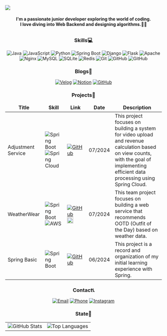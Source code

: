 
<img src="https://capsule-render.vercel.app/api?type=waving&color=auto&height=200&section=header&fontSize=60&fontColor=FFFFFF&fontAlign=38&fontAlignY=40&text=Nice%20to%20Meet%20you!%20👋"/>

#### <p align="center"> I'm a passionate junior developer exploring the world of coding.<br> I love diving into Web Backend and designing algorithms.🧑‍💻</p>
###### <p align="center"></p>

### <p align="center">Skills💻</p>
<p align="center">
  <p align="center">
   <img src="https://img.shields.io/badge/-Java-ED8B00?style=for-the-badge&logo=java&logoColor=white" alt="Java" />
   <img src="https://img.shields.io/badge/-JavaScript-F7DF1E?style=for-the-badge&logo=javascript&logoColor=black" alt="JavaScript" />
   <img src="https://img.shields.io/badge/-Python-3776AB?style=for-the-badge&logo=python&logoColor=white" alt="Python" />
   <img src="https://img.shields.io/badge/-Spring%20Boot-6DB33F?style=for-the-badge&logo=spring-boot&logoColor=white" alt="Spring Boot" />
   <img src="https://img.shields.io/badge/-Django-092E20?style=for-the-badge&logo=django&logoColor=white" alt="Django" />
   <img src="https://img.shields.io/badge/-Flask-000000?style=for-the-badge&logo=flask&logoColor=white" alt="Flask" />
   <img src="https://img.shields.io/badge/-Apache-D22128?style=for-the-badge&logo=apache&logoColor=white" alt="Apache" />
   <img src="https://img.shields.io/badge/-Nginx-009639?style=for-the-badge&logo=nginx&logoColor=white" alt="Nginx" />
   <img src="https://img.shields.io/badge/-MySQL-4479A1?style=for-the-badge&logo=mysql&logoColor=white" alt="MySQL" />
   <img src="https://img.shields.io/badge/-SQLite-003B57?style=for-the-badge&logo=sqlite&logoColor=white" alt="SQLite" />
   <img src="https://img.shields.io/badge/-Redis-DC382D?style=for-the-badge&logo=redis&logoColor=white" alt="Redis" />
   <img src="https://img.shields.io/badge/-Git-F05032?style=for-the-badge&logo=git&logoColor=white" alt="Git" />
   <img src="https://img.shields.io/badge/-GitHub-181717?style=for-the-badge&logo=github&logoColor=white" alt="GitHub" />
   <img src="https://img.shields.io/badge/-Github%20Actions-2088FF?style=for-the-badge&logo=githubactions&logoColor=white" alt="GitHub" />
 </p>
</p>

### <p align="center">Blogs📑</p>
<p align="center">
  <a href="https://velog.io/@dltmdgus9661"><img src="https://img.shields.io/badge/Velog-20C997?style=for-the-badge&logo=velog&logoColor=white" alt="Velog"/></a>
  <a href="https://www.notion.so/"><img src="https://img.shields.io/badge/Notion-000000?style=for-the-badge&logo=notion&logoColor=white" alt="Notion"/></a>
  <a href="https://github.com/"><img src="https://img.shields.io/badge/GitHub-181717?style=for-the-badge&logo=github&logoColor=white" alt="GitHub"/></a>
</p>

### <p align="center">Projects👷</p>

<table align="center" cellpadding="10" cellspacing="0" width="100%">
  <thead>
    <tr>
      <th style="border: none;">Title</th>
      <th style="border: none;">Skill</th>
      <th style="border: none;">Link</th>
      <th style="border: none;">Date</th>
      <th style="border: none;">Description</th>
    </tr>
  </thead>
  <tbody>
    <tr>
      <td style="border: none;">Adjustment Service</td>
      <td style="border: none;">
        <img src="https://img.shields.io/badge/Spring%20Boot-6DB33F?style=flat&logo=spring-boot&logoColor=white" alt="Spring Boot" />
        <img src="https://img.shields.io/badge/Spring%20Cloud-232F3E?style=flat&logo=spring&logoColor=white" alt="Spring Cloud" />
      </td>
      <td style="border: none;">
        <a href="https://github.com/seunghyeonlee9661/AdjustmentService">
          <img src="https://img.shields.io/badge/GitHub-181717?style=flat&logo=github&logoColor=white" alt="GitHub" />
        </a>
      </td>
      <td style="border: none;">07/2024</td>
      <td style="border: none;">
        This project focuses on building a system for video upload and revenue calculation based on view counts, with the goal of implementing efficient data processing using Spring Cloud.
      </td>
    </tr>
    <tr>
      <td style="border: none;">WeatherWear</td>
      <td style="border: none;">
        <img src="https://img.shields.io/badge/Spring%20Boot-6DB33F?style=flat&logo=spring-boot&logoColor=white" alt="Spring Boot" />
        <img src="https://img.shields.io/badge/AWS-232F3E?style=flat&logo=amazon-aws&logoColor=white" alt="AWS" />
      </td>
      <td style="border: none;">
        <a href="https://github.com/seunghyeonlee9661/WeatherWear">
          <img src="https://img.shields.io/badge/GitHub-181717?style=flat&logo=github&logoColor=white" alt="GitHub" />
        </a>
        <a href="https://weatherwearclothing.com/">
          <img src="https://github.com/user-attachments/assets/c8236227-91a2-4ec2-b5c0-b480dfecd20e" alt="Logo" style="height: 20px; vertical-align: middle;" />
        </a>
      </td>
        <td style="border: none;">07/2024</td>
        <td style="border: none;">This team project focuses on building a web service that recommends OOTD (Outfit of the Day) based on weather data.</td>
    </tr>
    <tr>
      <td style="border: none;">Spring Basic</td>
      <td style="border: none;">
        <img src="https://img.shields.io/badge/Spring%20Boot-6DB33F?style=flat&logo=spring-boot&logoColor=white" alt="Spring Boot" />
      </td>
      <td style="border: none;">
        <a href="https://github.com/seunghyeonlee9661/SpringBasic-LV1-LV3">
          <img src="https://img.shields.io/badge/GitHub-181717?style=flat&logo=github&logoColor=white" alt="GitHub" />
        </a>
      </td>
      <td style="border: none;">06/2024</td>
      <td style="border: none;">This project is a record and organization of my initial learning experience with Spring.</td>
    </tr>
  </tbody>
</table>





### <p align="center">Contact📞</p>
<p align="center">
  <a href="mailto:dltmdgus9661@gmail.com"><img src="https://img.shields.io/badge/Email-0078D4?style=for-the-badge&logo=mail&logoColor=white" alt="Email" /></a>
  <a href="tel:+82-010-7335-1663"><img src="https://img.shields.io/badge/Phone-34b7f1?style=for-the-badge&logo=phone&logoColor=white" alt="Phone" /></a>
  <a href="https://www.instagram.com/lee.s.h_i"><img src="https://img.shields.io/badge/Instagram-E4405F?style=for-the-badge&logo=instagram&logoColor=white" alt="Instagram" /></a>
</p>

### <p align="center">State🎉</p>
<table align="center">
  <tr>
    <td>
      <img src="https://github-readme-stats.vercel.app/api?username=seunghyeonlee9661&show_icons=true" alt="GitHub Stats" style="max-width: 100%; height: auto;"/>
    </td>
    <td>
      <img src="https://github-readme-stats.vercel.app/api/top-langs/?username=seunghyeonlee9661&layout=donut" alt="Top Languages" style="max-width: 100%; height: auto;"/>
    </td>
  </tr>
</table>





